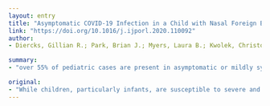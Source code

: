 ```yaml
---
layout: entry
title: "Asymptomatic COVID-19 Infection in a Child with Nasal Foreign Body"
link: "https://doi.org/10.1016/j.ijporl.2020.110092"
author:
- Diercks, Gillian R.; Park, Brian J.; Myers, Laura B.; Kwolek, Christopher J.

summary:
- "over 55% of pediatric cases are present in asymptomatic or mildly symptomatic children. Aerosolized SARS-CoV-2 viral particles remain viable for up to 3 hours. This raises concern about risk to healthcare workers during aerosol generating procedures (APGs) in the airway and nasopharynx. Herein we describe the first case of a nasal foreign body."

original:
- "While children, particularly infants, are susceptible to severe and critical COVID-19 disease, over 55% of pediatric cases are present in asymptomatic or mildly symptomatic children. Aerosolized SARS-CoV-2 viral particles remain viable for up to 3 hours, raising concern about risk to healthcare workers during aerosol generating procedures (APGs) in the airway and nasopharynx. Herein we describe the first case of a nasal foreign body in an asymptomatic child with SARS-CoV-2 infection. We discuss management of this child and highlight the importance of considering asymptomatic infection and preoperative testing when planning procedures of the airway in the COVID-19 era."
---
```


